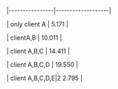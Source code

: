 


|----------------|-------------------|

|  only client A |       5.171        |

|  clientA,B     |       10.011       |

|  client A,B,C  |       14.411       |

| client A,B,C,D  |      19.550       |      

| client A,B,C,D,E|2      2.795       |
